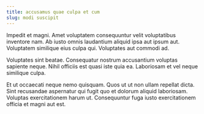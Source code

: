 ```yaml
---
title: accusamus quae culpa et cum
slug: modi suscipit
---
```


Impedit et magni. Amet voluptatem consequuntur velit voluptatibus inventore nam. Ab iusto omnis laudantium aliquid ipsa aut ipsum aut. Voluptatem similique eius culpa qui. Voluptates aut commodi ad.

Voluptates sint beatae. Consequatur nostrum accusantium voluptas sapiente neque. Nihil officiis est quasi iste quia ea. Laboriosam et vel neque similique culpa.

Et ut occaecati neque nemo quisquam. Quos ut ut non ullam repellat dicta. Sint recusandae aspernatur qui fugit quo et dolorum aliquid laboriosam. Voluptas exercitationem harum ut. Consequuntur fuga iusto exercitationem officia et magni aut est.
